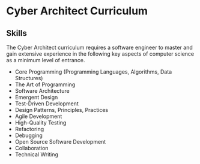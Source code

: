 # Cyber Architect Curriculum

## Skills

The Cyber Architect curriculum requires a software engineer to master and gain extensive experience in the following key aspects of computer science as a minimum level of entrance.

* Core Programming (Programming Languages, Algorithms, Data Structures)
* The Art of Programming
* Software Architecture
* Emergent Design
* Test-Driven Development
* Design Patterns, Principles, Practices
* Agile Development
* High-Quality Testing
* Refactoring
* Debugging
* Open Source Software Development
* Collaboration
* Technical Writing
